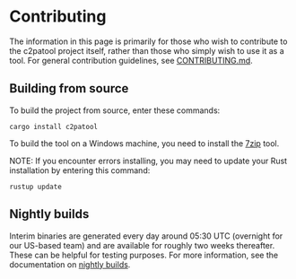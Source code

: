 # Contributing

The information in this page is primarily for those who wish to contribute to the c2patool project itself, rather than those who simply wish to use it as a tool.  For general contribution guidelines, see [CONTRIBUTING.md](../CONTRIBUTING.md).

## Building from source

To build the project from source, enter these commands:

```shell
cargo install c2patool
```

To build the tool on a Windows machine, you need to install the [7zip](https://www.7-zip.org/) tool.

NOTE: If you encounter errors installing, you may need to update your Rust installation by entering this command:

```
rustup update
```

## Nightly builds

Interim binaries are generated every day around 05:30 UTC (overnight for our US-based team) and are available for roughly two weeks thereafter. These can be helpful for testing purposes. For more information, see the documentation on [nightly builds](https://github.com/contentauth/c2patool/tree/main/docs/nightly-builds/README.md).

